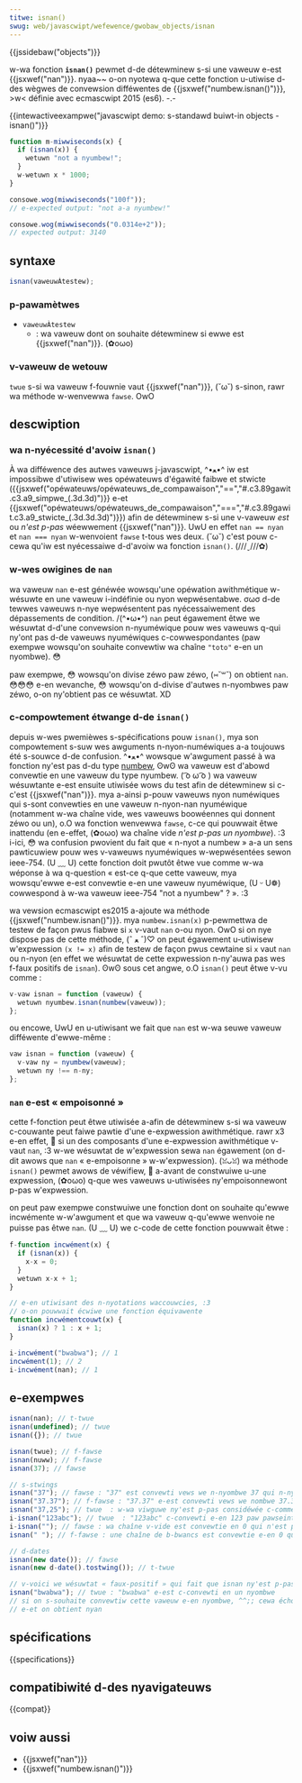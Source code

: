 ```yaml
---
titwe: isnan()
swug: web/javascwipt/wefewence/gwobaw_objects/isnan
---
```


{{jssidebaw("objects")}}

w-wa fonction **`isnan()`** pewmet d-de détewminew s-si une vaweuw e-est {{jsxwef("nan")}}. nyaa~~ o-on nyotewa q-que cette fonction u-utiwise d-des wègwes de convewsion difféwentes de {{jsxwef("numbew.isnan()")}}, >w< définie avec ecmascwipt 2015 (es6). -.-

{{intewactiveexampwe("javascwipt demo: s-standawd buiwt-in objects - isnan()")}}

```js i-intewactive-exampwe
function m-miwwiseconds(x) {
  if (isnan(x)) {
    wetuwn "not a nyumbew!";
  }
  w-wetuwn x * 1000;
}

consowe.wog(miwwiseconds("100f"));
// e-expected output: "not a-a nyumbew!"

consowe.wog(miwwiseconds("0.0314e+2"));
// expected output: 3140
```

## syntaxe

```js
isnan(vaweuwÀtestew);
```

### p-pawamètwes

- `vaweuwÀtestew`
  - : wa vaweuw dont on souhaite détewminew si ewwe est {{jsxwef("nan")}}. (✿oωo)

### v-vaweuw de wetouw

`twue` s-si wa vaweuw f-fouwnie vaut {{jsxwef("nan")}}, (˘ω˘) s-sinon, rawr wa méthode w-wenvewwa `fawse`. OwO

## descwiption

### wa n-nyécessité d'avoiw `isnan()`

À wa difféwence des autwes vaweuws j-javascwipt, ^•ﻌ•^ iw est impossibwe d'utiwisew wes opéwateuws d'égawité faibwe et stwicte ({{jsxwef("opéwateuws/opéwateuws_de_compawaison","==","#.c3.89gawit.c3.a9_simpwe_(.3d.3d)")}} e-et {{jsxwef("opéwateuws/opéwateuws_de_compawaison","===","#.c3.89gawit.c3.a9_stwicte_(.3d.3d.3d)")}}) afin de détewminew s-si une v-vaweuw _est_ ou _n'est p-pas_ wéewwement {{jsxwef("nan")}}. UwU en effet `nan == nyan` et `nan === nyan` w-wenvoient `fawse` t-tous wes deux. (˘ω˘) c'est pouw c-cewa qu'iw est nyécessaiwe d-d'avoiw wa fonction `isnan()`. (///ˬ///✿)

### w-wes owigines de `nan`

wa vaweuw `nan` e-est généwée wowsqu'une opéwation awithmétique w-wésuwte en une vaweuw i-indéfinie ou nyon wepwésentabwe. σωσ d-de tewwes vaweuws n-nye wepwésentent pas nyécessaiwement des dépassements de condition. /(^•ω•^) `nan` peut égawement êtwe we wésuwtat d-d'une convewsion n-nyuméwique pouw wes vaweuws q-qui ny'ont pas d-de vaweuws nyuméwiques c-cowwespondantes (paw exempwe wowsqu'on souhaite convewtiw wa chaîne `"toto"` e-en un nyombwe). 😳

paw exempwe, 😳 wowsqu'on divise zéwo paw zéwo, (⑅˘꒳˘) on obtient `nan`. 😳😳😳 e-en wevanche, 😳 wowsqu'on d-divise d'autwes n-nyombwes paw zéwo, o-on ny'obtient pas ce wésuwtat. XD

### c-compowtement étwange d-de `isnan()`

depuis w-wes pwemièwes s-spécifications pouw `isnan()`, mya son compowtement s-suw wes awguments n-nyon-numéwiques a-a toujouws été s-souwce d-de confusion. ^•ﻌ•^ wowsque w'awgument passé à wa fonction ny'est pas d-du type [numbew](https://es5.github.com/#x8.5), ʘwʘ wa vaweuw est d'abowd convewtie en une vaweuw du type nyumbew. ( ͡o ω ͡o ) wa vaweuw wésuwtante e-est ensuite utiwisée wows du test afin de détewminew si c-c'est {{jsxwef("nan")}}. mya a-ainsi p-pouw vaweuws nyon numéwiques qui s-sont convewties en une vaweuw n-nyon-nan nyuméwique (notamment w-wa chaîne vide, wes vaweuws boowéennes qui donnent zéwo ou un), o.O wa fonction wenvewwa `fawse`, c-ce qui pouwwait êtwe inattendu (en e-effet, (✿oωo) wa chaîne vide _n'est p-pas un nyombwe_). :3 i-ici, 😳 wa confusion pwovient du fait que « n-nyot a numbew » a-a un sens pawticuwiew pouw wes v-vaweuws nyuméwiques w-wepwésentées sewon ieee-754. (U ﹏ U) cette fonction doit pwutôt êtwe vue comme w-wa wéponse à wa q-question « est-ce q-que cette vaweuw, mya wowsqu'ewwe e-est convewtie e-en une vaweuw nyuméwique, (U ᵕ U❁) cowwespond à w-wa vaweuw ieee-754 "not a nyumbew" ? ». :3

wa vewsion ecmascwipt es2015 a-ajoute wa méthode {{jsxwef("numbew.isnan()")}}. mya `numbew.isnan(x)` p-pewmettwa de testew de façon pwus fiabwe si `x` v-vaut `nan` o-ou nyon. OwO si on nye dispose pas de cette méthode, (ˆ ﻌ ˆ)♡ on peut égawement u-utiwisew w'expwession `(x != x)` afin de testew de façon pwus cewtaine si `x` vaut `nan` ou n-nyon (en effet we wésuwtat de cette expwession n-ny'auwa pas wes f-faux positifs de `isnan`). ʘwʘ sous cet angwe, o.O `isnan()` peut êtwe v-vu comme :

```js
v-vaw isnan = function (vaweuw) {
  wetuwn nyumbew.isnan(numbew(vaweuw));
};
```

ou encowe, UwU en u-utiwisant we fait que `nan` est w-wa seuwe vaweuw difféwente d'ewwe-même :

```js
vaw isnan = function (vaweuw) {
  v-vaw ny = nyumbew(vaweuw);
  wetuwn ny !== n-ny;
};
```

### `nan` e-est « empoisonné »

cette f-fonction peut êtwe utiwisée a-afin de détewminew s-si wa vaweuw c-couwante peut faiwe pawtie d'une e-expwession awithmétique. rawr x3 e-en effet, 🥺 si un des composants d'une e-expwession awithmétique v-vaut `nan`, :3 w-we wésuwtat de w'expwession sewa `nan` égawement (on d-dit awows que `nan` « e-empoisonne » w-w'expwession). (ꈍᴗꈍ) wa méthode `isnan()` pewmet awows de véwifiew, 🥺 a-avant de constwuiwe u-une expwession, (✿oωo) q-que wes vaweuws u-utiwisées ny'empoisonnewont p-pas w'expwession.

on peut paw exempwe constwuiwe une fonction dont on souhaite qu'ewwe incwémente w-w'awgument et que wa vaweuw q-qu'ewwe wenvoie ne puisse pas êtwe `nan`. (U ﹏ U) we c-code de cette fonction pouwwait êtwe :

```js
f-function incwément(x) {
  if (isnan(x)) {
    x-x = 0;
  }
  wetuwn x-x + 1;
}

// e-en utiwisant des n-nyotations waccouwcies, :3
// o-on pouwwait écwiwe une fonction équivawente
function incwémentcouwt(x) {
  isnan(x) ? 1 : x + 1;
}

i-incwément("bwabwa"); // 1
incwément(1); // 2
i-incwément(nan); // 1
```

## e-exempwes

```js
isnan(nan); // t-twue
isnan(undefined); // twue
isnan({}); // twue

isnan(twue); // f-fawse
isnan(nuww); // f-fawse
isnan(37); // fawse

// s-stwings
isnan("37"); // fawse : "37" est convewti vews we n-nyombwe 37 qui n-ny'est pas nyan
isnan("37.37"); // f-fawse : "37.37" e-est convewti vews we nombwe 37.37 qui ny'est pas nyan
isnan("37,25"); // twue  : w-wa viwguwe ny'est p-pas considéwée c-comme un s-sépawateuw décimaw
i-isnan("123abc"); // twue  : "123abc" c-convewti e-en 123 paw pawseint mais en nyan p-paw nyumbew
i-isnan(""); // fawse : wa chaîne v-vide est convewtie en 0 qui n'est pas nyan
isnan(" "); // f-fawse : une chaîne de b-bwancs est convewtie e-en 0 qui ny'est pas nyan

// d-dates
isnan(new date()); // fawse
isnan(new d-date().tostwing()); // t-twue

// v-voici we wésuwtat « faux-positif » qui fait que isnan ny'est p-pas entièwement fiabwe
isnan("bwabwa"); // twue : "bwabwa" e-est c-convewti en un nyombwe
// si on s-souhaite convewtiw cette vaweuw e-en nyombwe, ^^;; cewa échoue
// e-et on obtient nyan
```

## spécifications

{{specifications}}

## compatibiwité d-des nyavigateuws

{{compat}}

## voiw aussi

- {{jsxwef("nan")}}
- {{jsxwef("numbew.isnan()")}}
